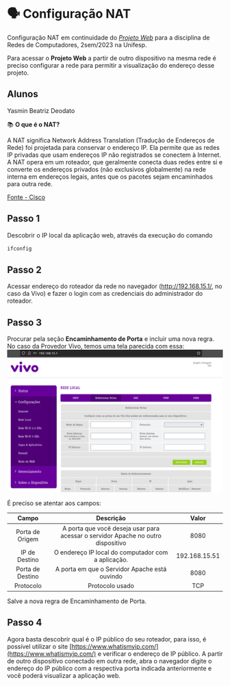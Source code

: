 # 🗣️ Configuração NAT

Configuração NAT em continuidade do [*Projeto Web*](/README.md) para a disciplina de Redes de Computadores, 2sem/2023 na Unifesp. 


Para acessar o **Projeto Web** a partir de outro dispositivo na mesma rede é preciso configurar a rede para permitir a visualização do endereço desse projeto.

## Alunos
Yasmin Beatriz Deodato

📚 **O que é o NAT?**

A NAT significa Network Address Translation (Tradução de Endereços de Rede) foi projetada para conservar o endereço IP. Ela permite que as redes IP privadas que usam endereços IP não registrados se conectem à Internet. A NAT opera em um roteador, que geralmente conecta duas redes entre si e converte os endereços privados (não exclusivos globalmente) na rede interna em endereços legais, antes que os pacotes sejam encaminhados para outra rede. 

[Fonte - Cisco](https://www.cisco.com/c/pt_br/support/docs/ip/network-address-translation-nat/26704-nat-faq-00.html#toc-hId--1420991877)     


## Passo 1
Descobrir o IP local da aplicação web, através da execução do comando
```bash
ifconfig
```

## Passo 2
Acessar endereço do roteador da rede no navegador (http://192.168.15.1/, no caso da Vivo) e fazer o login com as credenciais do administrador do roteador.

## Passo 3
Procurar pela seção **Encaminhamento de Porta** e incluir uma nova regra.
No caso da Provedor Vivo, temos uma tela parecida com essa:
![Configuração Porta](/images/image04.png)

 É preciso se atentar aos campos:


| Campo | Descrição | Valor |
| :-----: | :----------: | :-------: |
| Porta de Origem | A porta que você deseja usar para acessar o servidor Apache no outro dispositivo | 8080 |
| IP de Destino | O endereço IP local do computador com a aplicação. | 192.168.15.51 |
| Porta de Destino | A porta em que o Servidor Apache está ouvindo | 8080 |
| Protocolo | Protocolo usado | TCP | 

Salve a nova regra de Encaminhamento de Porta.

## Passo 4
Agora basta descobrir qual é o IP público do seu roteador, para isso, é possível utilizar o site [https://www.whatismyip.com/](https://www.whatismyip.com/) e verificar o endereço de IP público. A partir de outro dispositivo conectado em outra rede, abra o navegador digite o endereço do IP público com a respectiva porta indicada anteriormente e você poderá visualizar a aplicação web. 
